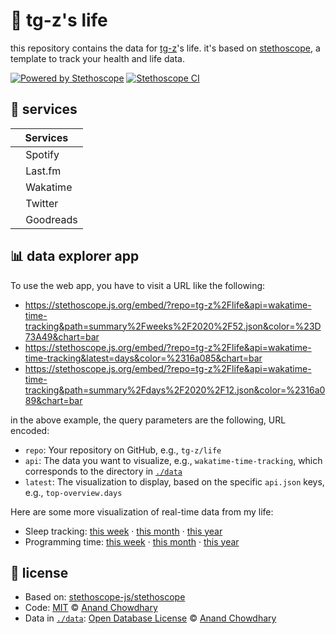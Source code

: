 # 🧬 tg-z's life

this repository contains the data for [tg-z](https://pond.computer)'s life. it's based on [stethoscope](https://github.com/stethoscope-js/stethoscope), a template to track your health and life data.

[![Powered by Stethoscope](https://stethoscope.js.org/branding/badge-small.svg)](https://stethoscope.js.org)
[![Stethoscope CI](https://github.com/tg-z/life/workflows/Stethoscope%20CI/badge.svg)](https://github.com/tg-z/life/actions?query=workflow%3A%22Stethoscope+CI%22)


## 🌟 services

<!-- prettier-ignore-start -->
| Services |
| ------- |
| <img alt="" src="https://cdn.worldvectorlogo.com/logos/spotify-2.svg" width="12"> Spotify |
| <img alt="" src="https://cdn2.iconfinder.com/data/icons/social-icon-3/512/social_style_3_lastfm-512.png" width="12"> Last.fm |
| <img alt="" src="https://cdn.worldvectorlogo.com/logos/wakatime.svg" width="12"> Wakatime |
| <img alt="" src="https://upload.wikimedia.org/wikipedia/en/9/9f/Twitter_bird_logo_2012.svg" width="12"> Twitter |
| <img alt="" src="https://images.weserv.nl/?url=https://icon-library.com/images/goodreads-icon/goodreads-icon-14.jpg&w=64&h=64&fit=cover&mask=circle" width="12"> Goodreads |
<!-- prettier-ignore-end -->

## 📊 data explorer app

To use the web app, you have to visit a URL like the following:

- https://stethoscope.js.org/embed/?repo=tg-z%2Flife&api=wakatime-time-tracking&path=summary%2Fweeks%2F2020%2F52.json&color=%23D73A49&chart=bar
- https://stethoscope.js.org/embed/?repo=tg-z%2Flife&api=wakatime-time-tracking&latest=days&color=%2316a085&chart=bar
- https://stethoscope.js.org/embed/?repo=tg-z%2Flife&api=wakatime-time-tracking&path=summary%2Fdays%2F2020%2F12.json&color=%2316a089&chart=bar

in the above example, the query parameters are the following, URL encoded:

- `repo`: Your repository on GitHub, e.g., `tg-z/life`
- `api`: The data you want to visualize, e.g., `wakatime-time-tracking`, which corresponds to the directory in [`./data`](./data)
- `latest`: The visualization to display, based on the specific `api.json` keys, e.g., `top-overview.days`

Here are some more visualization of real-time data from my life:

- Sleep tracking: [this week](https://stethoscope.js.org/embed/?repo=AnandChowdhary%2Flife&api=oura-sleep&latest=total.weeks) · [this month](https://stethoscope.js.org/embed/?repo=AnandChowdhary%2Flife&api=oura-sleep&latest=total.days) · [this year](https://stethoscope.js.org/embed/?repo=AnandChowdhary%2Flife&api=oura-sleep&latest=total.months)
- Programming time: [this week](https://stethoscope.js.org/embed/?repo=AnandChowdhary%2Flife&api=wakatime-time-tracking&latest=weeks) · [this month](https://stethoscope.js.org/embed/?repo=AnandChowdhary%2Flife&api=wakatime-time-tracking&latest=days) · [this year](https://stethoscope.js.org/embed/?repo=AnandChowdhary%2Flife&api=wakatime-time-tracking&latest=months)

## 📄 license

- Based on: [stethoscope-js/stethoscope](https://github.com/stethoscope-js/stethoscope)
- Code: [MIT](./LICENSE) © [Anand Chowdhary](https://anandchowdhary.com)
- Data in [`./data`](./data): [Open Database License](https://opendatacommons.org/licenses/odbl/1-0/) © [Anand Chowdhary](https://anandchowdhary.com)
